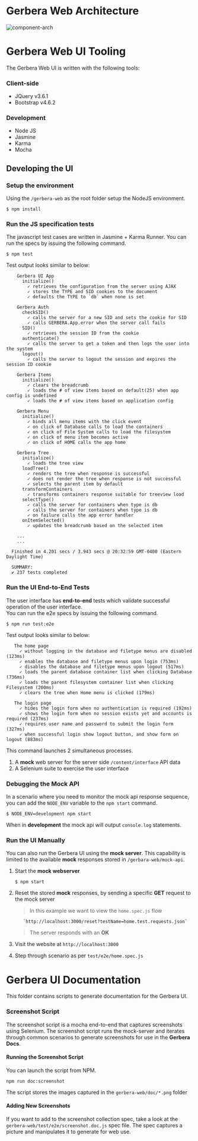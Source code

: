 # Gerbera Web Architecture

![component-arch](./images/gerbera-web.png)

# Gerbera Web UI Tooling

The Gerbera Web UI is written with the following tools:

### Client-side

- JQuery v3.6.1
- Bootstrap v4.6.2


### Development

- Node JS
- Jasmine
- Karma
- Mocha


## Developing the UI

### Setup the environment

Using the `/gerbera-web` as the root folder setup the NodeJS environment.

```
$ npm install

```

### Run the JS specification tests

The javascript test cases are written in Jasmine + Karma Runner.  You can run the specs by issuing the following command.

```
$ npm test
```

Test output looks similar to below:

```
    Gerbera UI App
      initialize()
        ✓ retrieves the configuration from the server using AJAX
        ✓ stores the TYPE and SID cookies to the document
        ✓ defaults the TYPE to `db` when none is set
  
    Gerbera Auth
      checkSID()
        ✓ calls the server for a new SID and sets the cookie for SID
        ✓ calls GERBERA.App.error when the server call fails
      SID()
        ✓ retrieves the session ID from the cookie
      authenticate()
        ✓ calls the server to get a token and then logs the user into the system
      logout()
        ✓ calls the server to logout the session and expires the session ID cookie
  
    Gerbera Items
      initialize()
        ✓ clears the breadcrumb
        ✓ loads the # of view items based on default(25) when app config is undefined
        ✓ loads the # of view items based on application config
  
    Gerbera Menu
      initialize()
        ✓ binds all menu items with the click event
        ✓ on click of Database calls to load the containers
        ✓ on click of File System calls to load the filesystem
        ✓ on click of menu item becomes active
        ✓ on click of HOME calls the app home
  
    Gerbera Tree
      initialize()
        ✓ loads the tree view
      loadTree()
        ✓ renders the tree when response is successful
        ✓ does not render the tree when response is not successful
        ✓ selects the parent item by default
      transformContainers
        ✓ transforms containers response suitable for treeview load
      selectType()
        ✓ calls the server for containers when type is db
        ✓ calls the server for containers when type is db
        ✓ on failure calls the app error handler
      onItemSelected()
        ✓ updates the breadcrumb based on the selected item
  
    ...
    ...
    
  Finished in 4.201 secs / 3.943 secs @ 20:32:59 GMT-0400 (Eastern Daylight Time)
  
  SUMMARY:
  ✔ 237 tests completed

```

### Run the UI End-to-End Tests

The user interface has **end-to-end** tests which validate successful operation of the user interface.  
You can run the e2e specs by issuing the following command.

```
$ npm run test:e2e
```

Test output looks similar to below:

```
   The home page
     ✓ without logging in the database and filetype menus are disabled (123ms)
     ✓ enables the database and filetype menus upon login (753ms)
     ✓ disables the database and filetype menus upon logout (517ms)
     ✓ loads the parent database container list when clicking Database (736ms)
     ✓ loads the parent filesystem container list when clicking Filesystem (200ms)
     ✓ clears the tree when Home menu is clicked (179ms)
 
   The login page
     ✓ hides the login form when no authentication is required (192ms)
     ✓ shows the login form when no session exists yet and accounts is required (237ms)
     ✓ requires user name and password to submit the login form (327ms)
     ✓ when successful login show logout button, and show form on logout (883ms)
```

This command launches 2 simultaneous processes.

1. A **mock** web server for the server side `/content/interface` API data
2. A Selenium suite to exercise the user interface

### Debugging the Mock API

In a scenario where you need to monitor the mock api response sequence, you can add the `NODE_ENV` variable
to the `npm start` command.

```
$ NODE_ENV=development npm start
```

When in **development** the mock api will output `console.log` statements.


### Run the UI Manually

You can also run the Gerbera UI using the **mock server**.  This capability is limited
to the available **mock** responses stored in `/gerbara-web/mock-api`.

1. Start the **mock webserver**

     ```
     $ npm start
     ```
     
2. Reset the stored **mock** responses, by sending a specific **GET** request to the mock server

     > In this example we want to view the `home.spec.js` flow

          `http://localhost:3000/reset?testName=home.test.requests.json`
          
     > The server responds with an **OK**

3. Visit the website at `http://localhost:3000`
4. Step through scenario as per `test/e2e/home.spec.js`

# Gerbera UI Documentation

This folder contains scripts to generate documentation for the Gerbera UI.

### Screenshot Script

The screenshot script is a mocha end-to-end that captures screenshots using Selenium. The screenshot script runs the mock-server and iterates through common scenarios to
generate screenshots for use in the **Gerbera Docs**.

#### Running the Screenshot Script

You can launch the script from NPM.

```shell
npm run doc:screenshot
```

The script stores the images captured in the `gerbera-web/doc/*.png` folder

#### Adding New Screenshots

If you want to add to the screenshot collection spec, take a look
at the `gerbera-web/test/e2e/screenshot.doc.js` spec file.  The spec
captures a picture and manipulates it to generate for web use.



